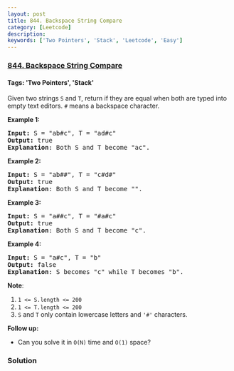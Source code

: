 ```yaml
---
layout: post
title: 844. Backspace String Compare
category: [Leetcode]
description: 
keywords: ['Two Pointers', 'Stack', 'Leetcode', 'Easy']
---
```

### [844. Backspace String Compare](https://leetcode.com/problems/backspace-string-compare)

#### Tags: 'Two Pointers', 'Stack'

<div class="content__u3I1 question-content__JfgR"><div><p>Given two strings <code>S</code> and <code>T</code>, return if they are equal when both are typed into empty text editors. <code>#</code> means a backspace character.</p>
<div>
<p><strong>Example 1:</strong></p>
<pre><strong>Input: </strong>S = <span id="example-input-1-1">"ab#c"</span>, T = <span id="example-input-1-2">"ad#c"</span>
<strong>Output: </strong><span id="example-output-1">true
</span><span><strong>Explanation</strong>: Both S and T become "ac".</span>
</pre>
<div>
<p><strong>Example 2:</strong></p>
<pre><strong>Input: </strong>S = <span id="example-input-2-1">"ab##"</span>, T = <span id="example-input-2-2">"c#d#"</span>
<strong>Output: </strong><span id="example-output-2">true
</span><span><strong>Explanation</strong>: Both S and T become "".</span>
</pre>
<div>
<p><strong>Example 3:</strong></p>
<pre><strong>Input: </strong>S = <span id="example-input-3-1">"a##c"</span>, T = <span id="example-input-3-2">"#a#c"</span>
<strong>Output: </strong><span id="example-output-3">true
</span><span><strong>Explanation</strong>: Both S and T become "c".</span>
</pre>
<div>
<p><strong>Example 4:</strong></p>
<pre><strong>Input: </strong>S = <span id="example-input-4-1">"a#c"</span>, T = <span id="example-input-4-2">"b"</span>
<strong>Output: </strong><span id="example-output-4">false
</span><span><strong>Explanation</strong>: S becomes "c" while T becomes "b".</span>
</pre>
<p><span><strong>Note</strong>:</span></p>
<ol>
<li><code><span>1 &lt;= S.length &lt;= 200</span></code></li>
<li><code><span>1 &lt;= T.length &lt;= 200</span></code></li>
<li><span><code>S</code> and <code>T</code> only contain lowercase letters and <code>'#'</code> characters.</span></li>
</ol>
<p><strong>Follow up:</strong></p>
<ul>
<li>Can you solve it in <code>O(N)</code> time and <code>O(1)</code> space?</li>
</ul>
</div>
</div>
</div>
</div>
</div></div>

### Solution
